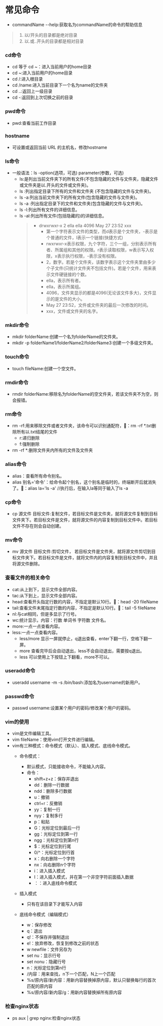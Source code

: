 # 常见命令
- commandName --help:获取名为commandName的命令的帮助信息
> 1. 以/开头的目录都是绝对目录
> 2. 以.或..开头的目录都是相对目录

### cd命令
- cd 等于 cd ~：进入当前用户的home目录
- cd ~:进入当前用户的home目录
- cd /:进入根目录
- cd /name:进入当前目录下一个名为name的文件夹
- cd ..:返回上一级目录
- cd -:返回到上次切换之前的目录

### pwd命令
- pwd:查看当前工作目录

### hostname
- 可设置或返回当前 URL 的主机名，修改hostname

### ls命令
- 一般语法：ls -option(选项，可选) parameter(参数，可选)
   - ls:是列出当前文件夹下的所有文件(不包含隐藏的文件与文件夹，隐藏文件或文件夹是以.开头的文件或文件夹)。
   - ls <path>:列出指定目录下所有的文件和文件夹 (不包含隐藏的文件与文件夹)。 
   - ls -a:列出当前文件夹下的所有文件(包含隐藏的文件与文件夹)。
   - ls -a <path>:列出指定目录下的文件和文件夹(包含隐藏的文件与文件夹)。 
   - ls -l:列出所有文件的详细信息。
   - ls -al:列出所有文件(包括隐藏的)的详细信息。
      > * drwxrwxr-x 2 ella ella 4096 May 27 23:52 xxx 
      >   - 第一个字符表示文件的类型，而d表示是个文件夹，-表示是个普通的文件，l表示一个链接(快捷方式)
      >   - rwxrwxr-x表示权限，九个字符，三个一组，分别表示所有者、所属组和其他的权限。r表示读取权限，w表示写入权限，x表示执行权限，-表示没有权限。
      >   - 2，数字。若是个文件夹，该数字表示这个文件夹里由多少个子文件(只统计文件夹不包括文件)。若是个文件，用来表示文件硬链接的个数。
      >   - ella，表示所有者。
      >   - ella，表示所属组。
      >   - 4096，文件夹显示的都是4096(无论该文件多大)，文件显示的是文件的大小。
      >   - May 27 23:52，文件或文件夹的最后一次修改的时间。
      >   - xxx，文件或文件夹的名字。 

### mkdir命令
- mkdir folderName:创建一个名为folderName的文件夹。
- mkdir -p folderName1/folderName2/folderName3:创建一个多级文件夹。

### touch命令
- touch fileName:创建一个空文件。

### rmdir命令
- rmdir folderName:移除名为folderName的空文件夹，若该文件夹不为空，则会报错。

### rm命令
- rm -rf:用来移除文件或者文件夹，该命令可以识别通配符，🌰：rm -rf \*.txt删除所有以.txt结尾的文件
   - r:递归删除
   - f:强制删除
- rm -rf \*:删除文件夹内所有的文件及文件夹

### alias命令
- alias：查看所有命令别名。
- alias 别名='命令'：给命令起个别名，这个别名是临时的，终端断开后就消失了。🌰：alias la='ls -a' //执行后，在输入la等同于输入了ls -a

### cp命令
- cp 源文件 目标文件:复制文件，若目标文件是文件夹，就将源文件复制到目标文件夹下。若目标文件是文件，就将源文件的内容复制到目标文件中。若目标文件不存在则会自动创建。

### mv命令
- mv 源文件 目标文件:剪切文件， 若目标文件是文件夹，就将源文件剪切到目标文件夹下。若目标文件是文件，就将文件内的内容复制到目标文件中，并且将源文件删除。

### 查看文件的相关命令
- cat:从上到下，显示文件全部内容。
- tac:从下到上，显示文件全部内容。
- head:查看开头指定行数的内容，不指定是默认10行。🌰：head -20 fileName
- tail:查看文件末尾指定行数的内容，不指定是默认10行。🌰：tail -5 fileName
- nl:与cat相同，但是多显示了行号。
- wc:统计显示，内容：行数 单词书 字符数 文件名。
- more:一点一点查看内容。
- less:一点一点查看内容。
   + less/more 显示一屏就停止，q退出查看，enter下翻一行，空格下翻一屏。
   + more 查看完毕后会自动退出，less不会自动退出，需要按q退出。
   + less 可以使用上下按钮上下翻看，more不可以。
   
### useradd命令
- useradd username -m -s /bin/bash:添加名为username的新用户。

### passwd命令
- passwd username:设置某个用户的密码/修改某个用户的密码。

### vim的使用
- vim是文件编辑工具。
- vim fileName：使用vim打开文件进行编辑。
- vim有三种模式：命令模式（默认）、插入模式、底线命令模式。
   + 命令模式：
      - 默认模式，只能接收命令，不能输入内容。
      - 命令：
         - shift+z+z：保存并退出
         - dd：删除一行数据
         - ndd：删除多行数据
         - u：撤销
         - ctrl+r：反撤销
         - yy：复制一行
         - nyy：复制多行
         - p：粘贴
         - G：光标定位到最后一行
         - gg：光标定位到第一行
         - ngg：光标定位到第n行
         - $：光标定位到行尾
         - 0/^：光标定位到行首
         - x：向右删除一个字符
         - nx：向右删除n个字符
         - i：进入插入模式
         - I：进入插入模式，并在第一个非空字符前面插入数据
         - ：：进入底线命令模式

   + 插入模式
      - 只有在该目录下才能写入内容
   
   + 底线命令模式（编辑模式）  
      - w：保存修改
      - q：退出
      - q!：不保存并强制退出
      - e!：放弃修改，恢复到修改之前的状态
      - w newfile：文件另存为
      - set nu：显示行号
      - set nonu：隐藏行号
      - n：光标定位到第n行
      - /内容：用来查找，n下一个匹配，N上一个匹配
      - %s/原内容/新内容：用新内容替换掉原内容，默认只替换每行的首次匹配的原内容
      - %s/原内容/新内容/g：用新内容替换掉所有原内容

### 检查nginx状态
- ps aux | grep nginx:检查nginx状态
      
      
      





